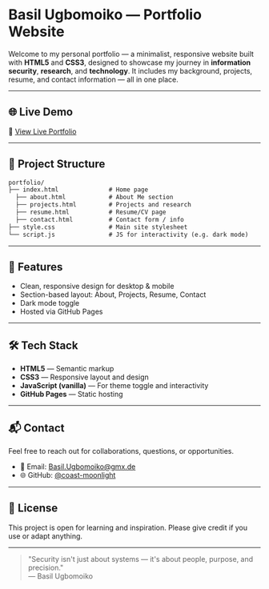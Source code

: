 # Basil Ugbomoiko — Portfolio Website

Welcome to my personal portfolio — a minimalist, responsive website built with **HTML5** and **CSS3**, designed to showcase my journey in **information security**, **research**, and **technology**. It includes my background, projects, resume, and contact information — all in one place.

---

## 🌐 Live Demo

🔗 [View Live Portfolio](https://coast-moonlight.github.io/portfolio)

---

## 📁 Project Structure

```markdown
portfolio/
├── index.html              # Home page
  ├── about.html            # About Me section
  ├── projects.html         # Projects and research
  ├── resume.html           # Resume/CV page
  ├── contact.html          # Contact form / info
├── style.css               # Main site stylesheet
└── script.js               # JS for interactivity (e.g. dark mode)
```
---

## 🚀 Features

- Clean, responsive design for desktop & mobile
- Section-based layout: About, Projects, Resume, Contact
- Dark mode toggle
- Hosted via GitHub Pages

---

## 🛠 Tech Stack

- **HTML5** — Semantic markup
- **CSS3** — Responsive layout and design
- **JavaScript (vanilla)** — For theme toggle and interactivity
- **GitHub Pages** — Static hosting

---

## 📬 Contact

Feel free to reach out for collaborations, questions, or opportunities.

- 📧 Email: [Basil.Ugbomoiko@gmx.de](mailto:Basil.Ugbomoiko@gmx.de)  
- 🌐 GitHub: [@coast-moonlight](https://github.com/coast-moonlight)  
---

## 📄 License

This project is open for learning and inspiration. Please give credit if you use or adapt anything.

---

> "Security isn't just about systems — it's about people, purpose, and precision."  
> — Basil Ugbomoiko
